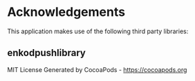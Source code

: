 # Acknowledgements
This application makes use of the following third party libraries:

## enkodpushlibrary

MIT License
Generated by CocoaPods - https://cocoapods.org
